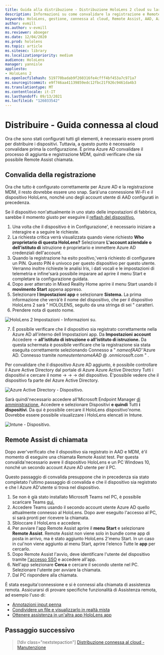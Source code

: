 ```yaml
---
title: Guida alla distribuzione - Distribuzione HoloLens 2 cloud su larga scala con Remote Assist - Distribuzione
description: Informazioni su come convalidare la registrazione e Remote Assist per HoloLens dispositivi tramite una rete connessa al cloud.
keywords: HoloLens, gestione, connessa al cloud, Remote Assist, AAD, Azure AD, MDM, gestione dei dispositivi mobili
author: evmill
ms.author: v-evmill
ms.reviewer: aboeger
ms.date: 12/04/2020
ms.prod: hololens
ms.topic: article
ms.sitesec: library
ms.localizationpriority: medium
audience: HoloLens
manager: yannisle
appliesto:
- HoloLens 2
ms.openlocfilehash: 519770badab9f260316fe4cfff4bf453a7c971a7
ms.sourcegitcommit: e9f746aa41139859edc12fbc21f926c9461da4b3
ms.translationtype: MT
ms.contentlocale: it-IT
ms.lasthandoff: 09/13/2021
ms.locfileid: "126033542"
---
```

# <a name="deploy---cloud-connected-guide"></a>Distribuire - Guida connessa al cloud

Ora che sono stati configurati tutti gli elementi, è necessario essere pronti per distribuire i dispositivi. Tuttavia, a questo punto è necessario convalidare prima la configurazione. È prima Azure AD convalidare il processo di aggiunta e registrazione MDM, quindi verificare che sia possibile Remote Assist chiamata.

## <a name="enrollment-validation"></a>Convalida della registrazione

Ora che tutto è configurato correttamente per Azure AD e la registrazione MDM, il resto dovrebbe essere uno snap. Sarà&#39;una connessione Wi-Fi e il dispositivo HoloLens, nonché uno degli account utente di AAD configurati in precedenza.

Se il dispositivo non&#39;attualmente in uno stato delle impostazioni di fabbrica, sarebbe il momento giusto per eseguire il [reflash del dispositivo.](/hololens/hololens-recovery#clean-reflash-the-device)

1. Una volta che il dispositivo è in Configurazione&#39;, è necessario iniziare a interagire e a seguire le richieste. 
1. La richiesta critica verrà visualizzata quando viene richiesto **Who proprietario di questa HoloLens?** Selezionare **L'account aziendale o dell'istituto di** istruzione è proprietario e immettere Azure AD credenziali dell'account.
1. Quando la registrazione ha esito positivo,&#39;verrà richiesto di configurare un PIN. Questo PIN è univoco per questo dispositivo per questo utente. Verranno inoltre richieste le analisi Iris, i dati vocali e le impostazioni di telemetria e infine&#39;sarà possibile imparare ad aprire il menu Start e completare la configurazione guidata.
1. Dopo aver atterrato in Mixed Reality Home aprire il menu Start usando il **movimento Start** appena appreso.
1. Selezionare **l Impostazioni app** e selezionare **Sistema.** La prima informazione che verrà&#39;è il nome del dispositivo, che per il dispositivo HoloLens 2 sarà &quot; HOLOLENS, seguito da una stringa di sei &quot; caratteri.
1. Prendere nota di questo nome.

![HoloLens 2 Impostazioni - Informazioni su.](./images/hololens2-settings-about.jpg)

7. È possibile verificare che il dispositivo sia registrato correttamente nella Azure AD all'interno dell Impostazioni app. Da **Impostazioni** **account** Accedere  ->  **all'istituto di istruzione o all'istituto di istruzione.** Da questa schermata è possibile verificare che la registrazione sia stata eseguita correttamente selezionando Connesso a &quot; _nameofAAD_&#39;'Azure AD. Connesso tramite _nomeutentenomeAAD_ @ .onmicrosoft.com &quot; .


Per convalidare che il dispositivo Azure AD aggiunto, è possibile [](https://portal.azure.com/#home)controllare il Azure Active Directory dal portale di Azure Azure Active Directory Tutti i dispositivi e cercare il nome  ->    ->    ->  del dispositivo. È&#39;possibile vedere che il dispositivo fa parte del Azure Active Directory.


![Azure Active Directory - Dispositivo.](./images/aad-enrollment.png)

Sarà quindi&#39;necessario accedere all'Microsoft Endpoint Manager [di amministrazione.](https://endpoint.microsoft.com/#home) Accedere e selezionare Dispositivi **e quindi** Tutti **i dispositivi**. Da qui è possibile cercare il HoloLens dispositivo&#39;nome. Dovrebbe essere possibile visualizzare i HoloLens elencati in Intune.

![Intune - Dispositivo.](./images/endpoint-all-devices-enrolled.png)

## <a name="remote-assist-call-validation"></a>Remote Assist di chiamata

Dopo aver&#39;verificato che il dispositivo sia registrato in AAD e MDM, è&#39;il momento di eseguire una chiamata Remote Assist test. Per questa convalida&#39;necessario avere il dispositivo HoloLens e un PC Windows 10, nonché un secondo account Azure AD utente per il PC.

Questo passaggio di convalida presuppone che in precedenza sia stato completato l'ultimo passaggio di convalida e che il dispositivo sia registrato e che l Azure AD'utente si trova nel dispositivo.


1. Se non è già stato installato Microsoft Teams nel PC, è possibile scaricare Teams [qui.](https://www.microsoft.com/microsoft-365/microsoft-teams/download-app)
2. Accedere Teams usando il secondo account utente Azure AD quello attualmente connesso al HoloLens. Dopo aver eseguito l'accesso al PC, si sarà pronti per ricevere la chiamata.
3. Sbloccare il HoloLens e accedere.
4. Per avviare l'app Remote Assist aprire il **menu Start** e selezionare **Remote Assist**. Remote Assist non viene solo in bundle come app di posta in arrivo, ma è stato aggiunto HoloLens 2&#39;menu Start. In un caso in cui&#39;non viene aggiunto al menu Start, aprire l'elenco Tutte le **app** per cercarlo.
5. Dopo Remote Assist l'avvio, deve identificare l'utente del dispositivo tramite [l'accesso SSO](/azure/active-directory/manage-apps/what-is-single-sign-on) e accedere all'app.
6. Nell'app selezionare **Cerca** e cercare il secondo utente nel PC. Selezionare l'utente per avviare la chiamata.
7. Dal PC rispondere alla chiamata.

È stata eseguita&#39;connessione e si è connessi alla chiamata di assistenza remota. Assicurarsi di provare specifiche funzionalità di Assistenza remota, ad esempio l'uso di:

- [Annotazioni input penna](/dynamics365/mixed-reality/remote-assist/add-annotations-hololens)
- [Condividere un file e visualizzarlo in realtà mista](/dynamics365/mixed-reality/remote-assist/display-save-files)
- [Ottenere assistenza in un'altra app HoloLens app](/dynamics365/mixed-reality/remote-assist/get-help-hololens-app-hololens)

## <a name="next-step"></a>Passaggio successivo

> [!div class="nextstepaction"]
> [Distribuzione connessa al cloud - Manutenzione](hololens2-cloud-connected-maintain.md)